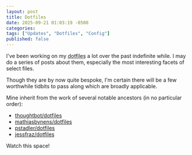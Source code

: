 ```yaml
---
layout: post
title: Dotfiles 
date: 2025-09-21 01:03:19 -0500 
categories:
tags: ["Updates", "Dotfiles", "Config"]
published: false
---
```


I've been working on my <abbr title="A set of configuration files that one can use to customize one's shell and applications">dotfiles</abbr> a lot over the past indefinite while. I may do a series of posts about them, especially the most interesting facets of select files. 

Though they are by now quite bespoke, I'm certain there will be a few worthwhile tidbits to pass along which are broadly applicable. 

Mine inherit from the work of several notable ancestors (in no particular order): 

- [thoughtbot/dotfiles](https://github.com/thoughtbot/dotfiles/)
- [mathiasbynens/dotfiles](https://github.com/mathiasbynens/dotfiles/)
- [pstadler/dotfiles](https://github.com/pstadler/dotfiles/)
- [jessfraz/dotfiles](https://github.com/jessfraz/dotfiles/)

Watch this space!
